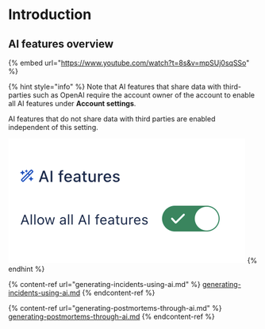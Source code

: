 # Introduction

## AI features overview

{% embed url="https://www.youtube.com/watch?t=8s&v=mpSUj0sqSSo" %}

{% hint style="info" %}
Note that AI features that share data with third-parties such as OpenAI require the account owner of the account to enable all AI features under **Account settings**.&#x20;

AI features that do not share data with third parties are enabled independent of this setting.

![](<../.gitbook/assets/image (1) (7) (1).png>)
{% endhint %}

{% content-ref url="generating-incidents-using-ai.md" %}
[generating-incidents-using-ai.md](generating-incidents-using-ai.md)
{% endcontent-ref %}

{% content-ref url="generating-postmortems-through-ai.md" %}
[generating-postmortems-through-ai.md](generating-postmortems-through-ai.md)
{% endcontent-ref %}





